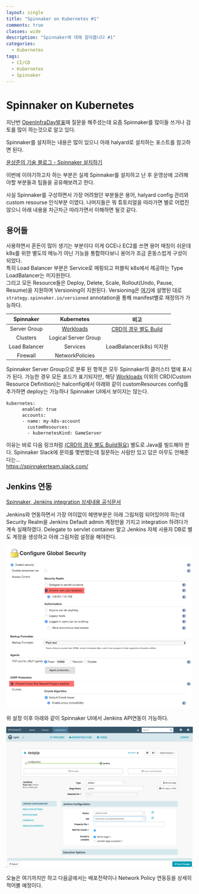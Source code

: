 ```yaml
---
layout: single
title: "Spinnaker on Kubernetes #1"
comments: true
classes: wide
description: "Spinnaker에 대해 알아봅니다 #1"
categories:
  - Kubernetes
tags:
  - CI/CD
  - Kubernetes
  - Spinnaker
---
```


# Spinnaker on Kubernetes 

지난번 [OpenInfraDay발표](https://www.slideshare.net/openstack_kr/openinfra-days-korea-2018-track-4-provisioning-dedicated-game-server-on-kubernetes-cluster)때 질문을 해주셨는데 요즘 Spinnaker를 많이들 쓰거나 검토를 많이 하는것으로 알고 있다.  

Spinnaker를 설치하는 내용은 많이 있으니 아래 halyard로 설치하는 포스트를 참고하면 된다.

[윤상준의 기술 블로그 - Spinnaker 설치하기](https://yunsangjun.github.io/blog/spinnaker/2018/06/03/installing-spinnaker.html)

이번에 이야기하고자 하는 부분은 실제 Spinnaker를 설치하고 난 후 운영상에 고려해야할 부분들과 팁들을 공유해보려고 한다.

사실 Spinnaker를 구성하면서 가장 어려웠던 부분들은 용어, halyard config 관리와 custom resourse 인식부분 이였다. 나머지들은 뭐 튜토리얼을 따라가면 별로 어렵진 않으니 아래 내용을 차근차근 따라가면서 이해하면 될것 같다. 

## 용어들

사용하면서 혼돈이 많이 생기는 부분이다 이게 GCE나 EC2를 쓰면 용어 매칭이 쉬운데 k8s를 위한 별도의 메뉴가 아닌 기능을 통합하다보니 용어가 조금 혼동스럽게 구성이 되었다.  
특히 Load Balancer 부분은 Service로 매핑되고 퍼블릭 k8s에서 제공하는 Type LoadBalancer는 미지원한다.  
그리고 모든 Resource들은 Deploy, Delete, Scale, Rollout(Undo, Pause, Resume)을 지원하며 Versioning이 지원된다.  Versioning은 [여기](https://www.spinnaker.io/reference/providers/kubernetes-v2/#strategy)에 설명된 대로 ```strategy.spinnaker.io/versioned``` annotation을 통해 manifest별로 재정의가 가능하다.

| Spinnaker | Kubernetes | 비고 |
|:----------:|:----------:|:-----------:|
| Server Group | [Workloads](https://www.spinnaker.io/reference/providers/kubernetes-v2/#workloads) | [CRD의 경우 별도 Build](https://www.spinnaker.io/guides/developer/crd-extensions/) |
| Clusters | Logical Server Group	 |  |
| Load Balancer | Services | LoadBalancer(k8s) 미지원 |
| Firewall | NetworkPolicies |  |


Spinnaker Server Group으로 분류 된 항목은 모두 Spinnaker의 클러스터 탭에 표시가 된다. 가능한 경우 모든 포드가 표기되지만, 해당 [Workloads](https://www.spinnaker.io/reference/providers/kubernetes-v2/#workloads) 이외의 CRD(Custom Resource Definition)는 halconfig에서 아래와 같이 customResources config를 추가하면 deploy는 가능하나 Spinnaker UI에서 보이지는 않는다.  

```
kubernetes:
      enabled: true
      accounts:
      - name: my-k8s-account
        customResources:
        - kubernetesKind: GameServer
```

이유는 바로 다음 링크처럼 [(CRD의 경우 별도 Build필요)](https://www.spinnaker.io/guides/developer/crd-extensions/) 
별도로 Java를 빌드해야 한다. Spinnaker Slack에 문의를 몇번했는데 질문하는 사람만 있고 답은 아무도 안해준다는...  
https://spinnakerteam.slack.com/



## Jenkins 연동

[Spinnaker, Jenkins integration 상세내용 공식문서 ](https://www.spinnaker.io/setup/ci/jenkins/)

Jenkins와 연동하면서 가장 어이없이 헤맨부분은 아래 그림처럼 되어있어야 하는데 Security Realm을 Jenkins Default admin 계정만을 가지고 integration 하려다가 계속 실패하였다. Delegate to servlet container 말고 Jenkins 자체 사용자 DB로 별도 계정을 생성하고 아래 그림처럼 설정을 해야한다.

![Jenkins Config](/images/jenkins_config.png)

위 설정 이후 아래와 같이 Spinnaker UI에서 Jenkins API연동이 가능하다.  

![Spinnaker Jenkins](/images/spin_jenkins.png)


오늘은 여기까지만 하고 다음글에서는 배포전략이나 Network Policy 연동등을 상세히 적어볼 예정이다.

